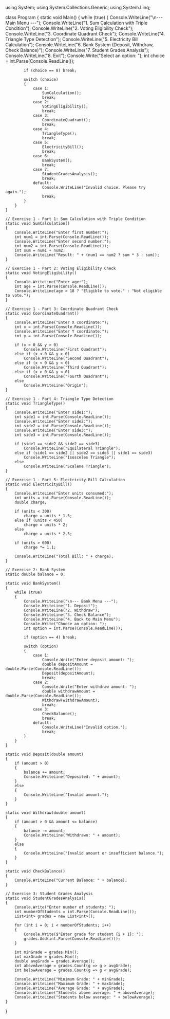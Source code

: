 using System;
using System.Collections.Generic;
using System.Linq;

class Program
{
    static void Main()
    {
        while (true)
        {
            Console.WriteLine("\n--- Main Menu ---");
            Console.WriteLine("1. Sum Calculation with Triple Condition");
            Console.WriteLine("2. Voting Eligibility Check");
            Console.WriteLine("3. Coordinate Quadrant Check");
            Console.WriteLine("4. Triangle Type Detection");
            Console.WriteLine("5. Electricity Bill Calculation");
            Console.WriteLine("6. Bank System (Deposit, Withdraw, Check Balance)");
            Console.WriteLine("7. Student Grades Analysis");
            Console.WriteLine("8. Exit");
            Console.Write("Select an option: ");
            int choice = int.Parse(Console.ReadLine());

            if (choice == 8) break;

            switch (choice)
            {
                case 1:
                    SumCalculation();
                    break;
                case 2:
                    VotingEligibility();
                    break;
                case 3:
                    CoordinateQuadrant();
                    break;
                case 4:
                    TriangleType();
                    break;
                case 5:
                    ElectricityBill();
                    break;
                case 6:
                    BankSystem();
                    break;
                case 7:
                    StudentGradesAnalysis();
                    break;
                default:
                    Console.WriteLine("Invalid choice. Please try again.");
                    break;
            }
        }
    }

    // Exercise 1 - Part 1: Sum Calculation with Triple Condition
    static void SumCalculation()
    {
        Console.WriteLine("Enter first number:");
        int num1 = int.Parse(Console.ReadLine());
        Console.WriteLine("Enter second number:");
        int num2 = int.Parse(Console.ReadLine());
        int sum = num1 + num2;
        Console.WriteLine("Result: " + (num1 == num2 ? sum * 3 : sum));
    }

    // Exercise 1 - Part 2: Voting Eligibility Check
    static void VotingEligibility()
    {
        Console.WriteLine("Enter age:");
        int age = int.Parse(Console.ReadLine());
        Console.WriteLine(age > 18 ? "Eligible to vote." : "Not eligible to vote.");
    }

    // Exercise 1 - Part 3: Coordinate Quadrant Check
    static void CoordinateQuadrant()
    {
        Console.WriteLine("Enter X coordinate:");
        int x = int.Parse(Console.ReadLine());
        Console.WriteLine("Enter Y coordinate:");
        int y = int.Parse(Console.ReadLine());

        if (x > 0 && y > 0)
            Console.WriteLine("First Quadrant");
        else if (x < 0 && y > 0)
            Console.WriteLine("Second Quadrant");
        else if (x < 0 && y < 0)
            Console.WriteLine("Third Quadrant");
        else if (x > 0 && y < 0)
            Console.WriteLine("Fourth Quadrant");
        else
            Console.WriteLine("Origin");
    }

    // Exercise 1 - Part 4: Triangle Type Detection
    static void TriangleType()
    {
        Console.WriteLine("Enter side1:");
        int side1 = int.Parse(Console.ReadLine());
        Console.WriteLine("Enter side2:");
        int side2 = int.Parse(Console.ReadLine());
        Console.WriteLine("Enter side3:");
        int side3 = int.Parse(Console.ReadLine());

        if (side1 == side2 && side2 == side3)
            Console.WriteLine("Equilateral Triangle");
        else if (side1 == side2 || side2 == side3 || side1 == side3)
            Console.WriteLine("Isosceles Triangle");
        else
            Console.WriteLine("Scalene Triangle");
    }

    // Exercise 1 - Part 5: Electricity Bill Calculation
    static void ElectricityBill()
    {
        Console.WriteLine("Enter units consumed:");
        int units = int.Parse(Console.ReadLine());
        double charge;

        if (units < 300)
            charge = units * 1.5;
        else if (units < 450)
            charge = units * 2;
        else
            charge = units * 2.5;

        if (units > 600)
            charge *= 1.1;

        Console.WriteLine("Total Bill: " + charge);
    }

    // Exercise 2: Bank System
    static double balance = 0;

    static void BankSystem()
    {
        while (true)
        {
            Console.WriteLine("\n--- Bank Menu ---");
            Console.WriteLine("1. Deposit");
            Console.WriteLine("2. Withdraw");
            Console.WriteLine("3. Check Balance");
            Console.WriteLine("4. Back to Main Menu");
            Console.Write("Choose an option: ");
            int option = int.Parse(Console.ReadLine());

            if (option == 4) break;

            switch (option)
            {
                case 1:
                    Console.Write("Enter deposit amount: ");
                    double depositAmount = double.Parse(Console.ReadLine());
                    Deposit(depositAmount);
                    break;
                case 2:
                    Console.Write("Enter withdraw amount: ");
                    double withdrawAmount = double.Parse(Console.ReadLine());
                    Withdraw(withdrawAmount);
                    break;
                case 3:
                    CheckBalance();
                    break;
                default:
                    Console.WriteLine("Invalid option.");
                    break;
            }
        }
    }

    static void Deposit(double amount)
    {
        if (amount > 0)
        {
            balance += amount;
            Console.WriteLine("Deposited: " + amount);
        }
        else
        {
            Console.WriteLine("Invalid amount.");
        }
    }

    static void Withdraw(double amount)
    {
        if (amount > 0 && amount <= balance)
        {
            balance -= amount;
            Console.WriteLine("Withdrawn: " + amount);
        }
        else
        {
            Console.WriteLine("Invalid amount or insufficient balance.");
        }
    }

    static void CheckBalance()
    {
        Console.WriteLine("Current Balance: " + balance);
    }

    // Exercise 3: Student Grades Analysis
    static void StudentGradesAnalysis()
    {
        Console.Write("Enter number of students: ");
        int numberOfStudents = int.Parse(Console.ReadLine());
        List<int> grades = new List<int>();

        for (int i = 0; i < numberOfStudents; i++)
        {
            Console.Write($"Enter grade for student {i + 1}: ");
            grades.Add(int.Parse(Console.ReadLine()));
        }

        int minGrade = grades.Min();
        int maxGrade = grades.Max();
        double avgGrade = grades.Average();
        int aboveAverage = grades.Count(g => g > avgGrade);
        int belowAverage = grades.Count(g => g < avgGrade);

        Console.WriteLine("Minimum Grade: " + minGrade);
        Console.WriteLine("Maximum Grade: " + maxGrade);
        Console.WriteLine("Average Grade: " + avgGrade);
        Console.WriteLine("Students above average: " + aboveAverage);
        Console.WriteLine("Students below average: " + belowAverage);
    }
    
}
